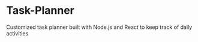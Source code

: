 # Task-Planner
Customized task planner built with Node.js and React to keep track of daily activities 
